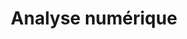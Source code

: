 ---
layout: page
permalink: /analyse_numérique/
title: Analyse numérique
description: You will find the content of "Analyse numérique" course soon.
nav: false
nav_order: 2
---